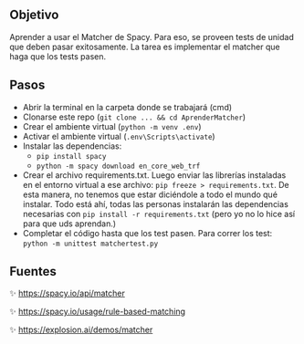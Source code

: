## Objetivo
Aprender a usar el Matcher de Spacy. Para eso, se proveen tests de unidad que deben pasar exitosamente. La tarea es implementar el matcher que haga que los tests pasen.
## Pasos
- Abrir la terminal en la carpeta donde se trabajará (cmd)
- Clonarse este repo (```git clone ... && cd AprenderMatcher```)
- Crear el ambiente virtual (```python -m venv .env```)
- Activar el ambiente virtual (```.env\Scripts\activate```)
- Instalar las dependencias:
    - ```pip install spacy```
    - ```python -m spacy download en_core_web_trf```
- Crear el archivo requirements.txt. Luego enviar las librerías instaladas en el entorno virtual a ese archivo: ```pip freeze > requirements.txt```. De esta manera, no tenemos que estar diciéndole a todo el mundo qué instalar. Todo está ahí, todas las personas instalarán las dependencias necesarias con ```pip install -r requirements.txt``` (pero yo no lo hice así para que uds aprendan.)
- Completar el código hasta que los test pasen. Para correr los test: ```python -m unittest matchertest.py```

## Fuentes
✨ https://spacy.io/api/matcher 

✨ https://spacy.io/usage/rule-based-matching

✨ https://explosion.ai/demos/matcher 
